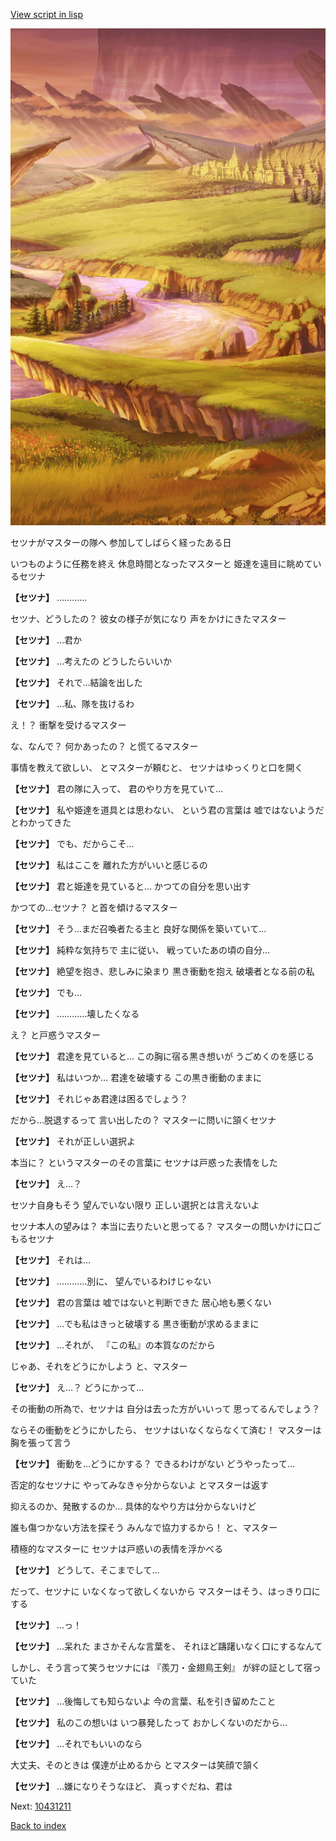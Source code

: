 [View script in lisp](../scripts/10391213.txt)

![plain_evening.png](../images/backgrounds/plain_evening.png)

セツナがマスターの隊へ
参加してしばらく経ったある日

いつものように任務を終え
休息時間となったマスターと
姫達を遠目に眺めているセツナ

**【セツナ】**
…………

セツナ、どうしたの？
彼女の様子が気になり
声をかけにきたマスター

**【セツナ】**
…君か

**【セツナ】**
…考えたの
どうしたらいいか

**【セツナ】**
それで…結論を出した

**【セツナ】**
…私、隊を抜けるわ

え！？
衝撃を受けるマスター

な、なんで？
何かあったの？
と慌てるマスター

事情を教えて欲しい、
とマスターが頼むと、
セツナはゆっくりと口を開く

**【セツナ】**
君の隊に入って、
君のやり方を見ていて…

**【セツナ】**
私や姫達を道具とは思わない、
という君の言葉は
嘘ではないようだとわかってきた

**【セツナ】**
でも、だからこそ…

**【セツナ】**
私はここを
離れた方がいいと感じるの

**【セツナ】**
君と姫達を見ていると…
かつての自分を思い出す

かつての…セツナ？
と首を傾けるマスター

**【セツナ】**
そう…まだ召喚者たる主と
良好な関係を築いていて…

**【セツナ】**
純粋な気持ちで
主に従い、
戦っていたあの頃の自分…

**【セツナ】**
絶望を抱き、悲しみに染まり
黒き衝動を抱え
破壊者となる前の私

**【セツナ】**
でも…

**【セツナ】**
…………壊したくなる

え？
と戸惑うマスター

**【セツナ】**
君達を見ていると…
この胸に宿る黒き想いが
うごめくのを感じる

**【セツナ】**
私はいつか…
君達を破壊する
この黒き衝動のままに

**【セツナ】**
それじゃあ君達は困るでしょう？

だから…脱退するって
言い出したの？
マスターに問いに頷くセツナ

**【セツナ】**
それが正しい選択よ

本当に？
というマスターのその言葉に
セツナは戸惑った表情をした

**【セツナ】**
え…？

セツナ自身もそう
望んでいない限り
正しい選択とは言えないよ

セツナ本人の望みは？
本当に去りたいと思ってる？
マスターの問いかけに口ごもるセツナ

**【セツナ】**
それは…

**【セツナ】**
…………別に、
望んでいるわけじゃない

**【セツナ】**
君の言葉は
嘘ではないと判断できた
居心地も悪くない

**【セツナ】**
…でも私はきっと破壊する
黒き衝動が求めるままに

**【セツナ】**
…それが、
『この私』の本質なのだから

じゃあ、それをどうにかしよう
と、マスター

**【セツナ】**
え…？
どうにかって…

その衝動の所為で、セツナは
自分は去った方がいいって
思ってるんでしょう？

ならその衝動をどうにかしたら、
セツナはいなくならなくて済む！
マスターは胸を張って言う

**【セツナ】**
衝動を…どうにかする？
できるわけがない
どうやったって…

否定的なセツナに
やってみなきゃ分からないよ
とマスターは返す

抑えるのか、発散するのか…
具体的なやり方は分からないけど

誰も傷つかない方法を探そう
みんなで協力するから！
と、マスター

積極的なマスターに
セツナは戸惑いの表情を浮かべる

**【セツナ】**
どうして、そこまでして…

だって、セツナに
いなくなって欲しくないから
マスターはそう、はっきり口にする

**【セツナ】**
…っ！

**【セツナ】**
…呆れた
まさかそんな言葉を、
それほど躊躇いなく口にするなんて

しかし、そう言って笑うセツナには
『羨刀・金翅鳥王剣』
が絆の証として宿っていた

**【セツナ】**
…後悔しても知らないよ
今の言葉、私を引き留めたこと

**【セツナ】**
私のこの想いは
いつ暴発したって
おかしくないのだから…

**【セツナ】**
…それでもいいのなら

大丈夫、そのときは
僕達が止めるから
とマスターは笑顔で頷く

**【セツナ】**
…嫌になりそうなほど、
真っすぐだね、君は


Next: [10431211](10431211.md)

[Back to index](index.md)

